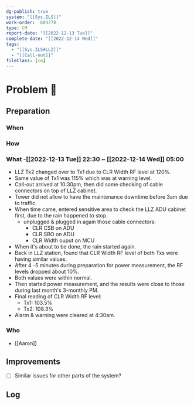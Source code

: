 ```yaml
---
dg-publish: true
system: "[[Sys.ILS]]"
work-order:  604778
type: CM
report-date: "[[2022-12-13 Tue]]"
complete-date: "[[2022-12-14 Wed]]"
tags:
  - "[[Sys.ILS#LLZ]]"
  - "[[Call-out]]"
fileClass: [cm]
---
```


# Problem 🐞
## Preparation
### When
 
### How

### What -[[2022-12-13 Tue]] 22:30 ~ [[2022-12-14 Wed]] 05:00
- LLZ Tx2 changed over to Tx1 due to CLR Width RF level at 120%.
- Same value of Tx1 was 115% which was at warning level.
- Call-out arrived at 10:30pm, then did some checking of cable connectors on top of LLZ cabinet.
- Tower did not allow to have the maintenance downtime before 3am due to traffic.
- When time came, entered sensitive area to check the LLZ ADU cabinet first, due to the rain happened to stop.
  - unplugged & plugged in again those cable connectors:
    - CLR CSB on ADU
    - CLR SBO on ADU
    - CLR Width ouput on MCU
- When it's about to be done, the rain started again.
- Back in LLZ station, found that CLR Width RF level of both Txs were having similar values.
- After 4 -5 minutes during preparation for power measurement, the RF levels dropped about 10%. 
- Both values were within normal.
- Then started power measurement, and the results were close to those during last month's 3-monthly PM.
- Final reading of CLR Width RF level:
  - Tx1: 103.5%
  - Tx2: 108.3%
- Alarm & warning were cleared at 4:30am.
### Who
- [[Aaron]]

## Improvements
- [ ] Similar issues for other parts of the system?

## Log

